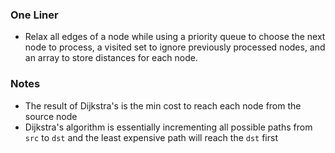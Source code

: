 ### One Liner
- Relax all edges of a node while using a priority queue to choose the next node to process, a visited set to ignore previously processed nodes, and an array to store distances for each node. 
### Notes
- The result of Dijkstra's is the min cost to reach each node from the source node
- Dijkstra's algorithm is essentially incrementing all possible paths from `src` to `dst` and the least expensive path will reach the `dst` first 
